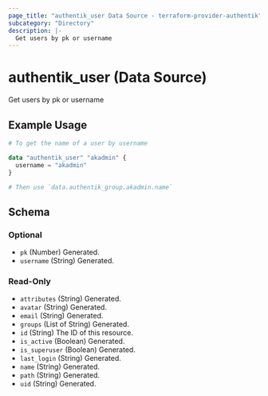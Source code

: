 ```yaml
---
page_title: "authentik_user Data Source - terraform-provider-authentik"
subcategory: "Directory"
description: |-
  Get users by pk or username
---
```


# authentik_user (Data Source)

Get users by pk or username

## Example Usage

```terraform
# To get the name of a user by username

data "authentik_user" "akadmin" {
  username = "akadmin"
}

# Then use `data.authentik_group.akadmin.name`
```

<!-- schema generated by tfplugindocs -->
## Schema

### Optional

- `pk` (Number) Generated.
- `username` (String) Generated.

### Read-Only

- `attributes` (String) Generated.
- `avatar` (String) Generated.
- `email` (String) Generated.
- `groups` (List of String) Generated.
- `id` (String) The ID of this resource.
- `is_active` (Boolean) Generated.
- `is_superuser` (Boolean) Generated.
- `last_login` (String) Generated.
- `name` (String) Generated.
- `path` (String) Generated.
- `uid` (String) Generated.


